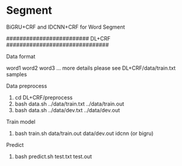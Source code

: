 # Segment
BiGRU+CRF and IDCNN+CRF for Word Segment


######################### DL+CRF ###############################

Data format

word1 word2 word3 ...
more details please see DL+CRF/data/train.txt samples

Data preprocess
1. cd DL+CRF/preprocess
3. bash data.sh ../data/train.txt ../data/train.out
4. bash data.sh ../data/dev.txt ../data/dev.out

Train model
1. bash train.sh data/train.out data/dev.out idcnn (or bigru)

Predict
1. bash predict.sh test.txt test.out 
